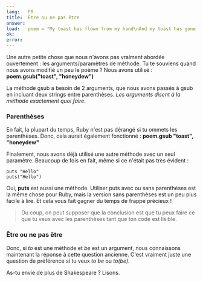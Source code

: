 ```yaml
---
lang:   FR
title:  Être ou ne pas être
answer:
load:   poem = "My toast has flown from my hand\nAnd my toast has gone to the moon.\nYada yada yada\n"
ok:
error:
---
```


Une autre petite chose que nous n'avons pas vraiment abordée ouvertement : les arguments/paramètres de méthode.
Tu te souviens quand nous avons modifié un peu le poème ? Nous avons utilisé :
__poem.gsub("toast", "honeydew")__

La méthode gsub a besoin de 2 arguments, que nous avons passés à gsub en incluant deux strings entre
parenthèses. _Les arguments disent à la méthode exactement quoi faire_.

### Parenthèses
En fait, la plupart du temps, Ruby n'est pas dérangé si tu ommets les parenthèses. Donc, cela aurait
également fonctionné :
__poem.gsub "toast", "honeydew"__

Finalement, nous avons déjà utilisé une autre méthode avec un seul paramètre. Beaucoup de fois en fait, même si ce n'était pas très
évident :

    puts "Hello"
    puts("Hello")

Oui, __puts__ est aussi une méthode. Utiliser puts avec ou sans parenthèses est la même chose pour Ruby, mais la
version sans parenthèses est un peu plus facile à lire. Et cela vous fait gagner du temps de frappe précieux !

> Du coup, on peut supposer que la conclusion est que tu peux faire ce que tu veux avec les parenthèses tant que ton
> code est lisible.

### Être ou ne pas être
Donc, si _to_ est une méthode et _be_ est un argument, nous connaissons maintenant la réponse à cette question ancienne.
C'est vraiment juste une question de préférence si tu veux _to be_ ou _to(be)_.

As-tu envie de plus de Shakespeare ? Lisons.